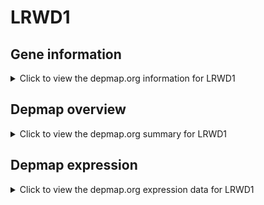 <h1>LRWD1</h1>

<h2>Gene information</h2>
<details>
  <summary>Click to view the depmap.org information for LRWD1</summary>
  <iframe src="https://depmap.org/portal/gene/LRWD1?tab=about" style="border:none;width:100%;height:800px"></iframe>
</details>

<h2>Depmap overview</h2>
<details>
  <summary>Click to view the depmap.org summary for LRWD1</summary>
  <iframe src="https://depmap.org/portal/gene/LRWD1?tab=overview" style="border:none;width:100%;height:800px"></iframe>
</details>

<h2>Depmap expression</h2>
<details>
  <summary>Click to view the depmap.org expression data for LRWD1</summary>
  <iframe src="https://depmap.org/portal/gene/LRWD1?tab=characterization" style="border:none;width:100%;height:800px"></iframe>
</details>


<!--
<h2>Reactome Pathway diagram</h2>
PNAME
-->



